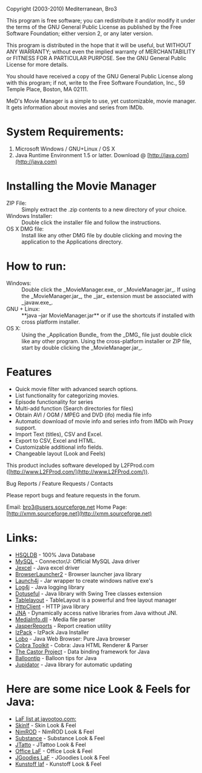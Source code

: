 Copyright (2003-2010) Mediterranean, Bro3

This program is free software; you can redistribute it and/or modify it
under the terms of the GNU General Public License as published by the
Free Software Foundation; either version 2, or any later version.

This program is distributed in the hope that it will be useful, but WITHOUT
ANY WARRANTY; without even the implied warranty of MERCHANTABILITY or FITNESS
FOR A PARTICULAR PURPOSE. See the GNU General Public License for more details.

You should have received a copy of the GNU General Public License along with
this program; if not, write to the Free Software Foundation, Inc., 59 Temple
Place, Boston, MA 02111.
</pre>

MeD's Movie Manager is a simple to use, yet customizable, movie manager. It gets
information about movies and series from IMDb.

<div class="section" id="system-requirements">

# System Requirements:

1.  Microsoft Windows / GNU+Linux / OS X
2.  Java Runtime Environment 1.5 or latter.
Download &#64; [http://java.com](http://java.com)
</div>
<div class="section" id="installing-the-movie-manager">

# Installing the Movie Manager

<dl class="docutils">
<dt>ZIP File:</dt>
<dd>Simply extract the .zip contents to a new directory of your choice.</dd>
<dt>Windows Installer:</dt>
<dd>Double click the installer file and follow the instructions.</dd>
<dt>OS X DMG file:</dt>
<dd>Install like any other DMG file by double clicking and moving the
application to the Applications directory.</dd>
</dl>
</div>
<div class="section" id="how-to-run">

# How to run:

<dl class="docutils">
<dt>Windows:</dt>
<dd>Double click the _MovieManager.exe_ or _MovieManager.jar_. If using the _MovieManager.jar_, the _jar_ extension must be associated with _javaw.exe_.</dd>
<dt>GNU + Linux:</dt>
<dd>**java –jar MovieManager.jar** or if use the shortcuts if installed with cross platform installer.</dd>
<dt>OS X:</dt>
<dd>Using the _Application Bundle_ from the _DMG_ file just double click like any other program. Using the cross-platform installer or ZIP file, start by double clicking the _MovieManager.jar_.</dd>
</dl>
</div>
<div class="section" id="features">

# Features

*   Quick movie filter with advanced search options.
*   List functionality for categorizing movies.
*   Episode functionality for series
*   Multi-add function (Search directories for files)
*   Obtain AVI / OGM / MPEG and DVD (ifo) media file info
*   Automatic download of movie info and series info from IMDb wih Proxy support.
*   Import Text (titles), CSV and Excel.
*   Export to CSV, Excel and HTML.
*   Customizable additional info fields.
*   Changeable layout (Look and Feels)

This product includes software developed by L2FProd.com  ([http://www.L2FProd.com/](http://www.L2FProd.com/)).

Bug Reports / Feature Requests / Contacts

Please report bugs and feature requests in the forum.

Email: [bro3&#64;users.sourceforge.net](mailto:bro3&#64;users.sourceforge.net)
Home Page: [http://xmm.sourceforge.net](http://xmm.sourceforge.net)

</div>
<div class="section" id="links">

# Links:

*   [HSQLDB](http://www.hsqldb.org) - 100% Java Database
*   [MySQL](http://www.mysql.com/products/connector/j) - Connector/J: Official MySQL Java driver
*   [Jexcel](http://www.andykhan.com/jexcelapi) - Java excel driver
*   [BrowserLauncher2](http://browserlaunch2.sourceforge.net) - Browser launcher java library
*   [Launch4j](http://launch4j.sourceforge.net) - Jar wrapper to create windows native exe's
*   [Log4j](http://logging.apache.org/log4j/docs/index.html) - Java logging library
*   [Dotuseful](http://dotuseful.sourceforge.net) - Java library with Swing Tree classes extension
*   [Tablelayout](https://tablelayout.dev.java.net) - TableLayout is a powerful and free layout manager
*   [HttpClient](http://jakarta.apache.org/commons/httpclient) - HTTP java library
*   [JNA](https://jna.dev.java.net/) - Dynamically access native libraries from Java without JNI.
*   [MediaInfo.dll](http://mediainfo.sourceforge.net/en) - Media file parser
*   [JasperReports](http://jasperforge.org/projects/jasperreports) - Report creation utility
*   [IzPack](http://izpack.org) - IzPack Java Installer
*   [Lobo](http://lobobrowser.org/java-browser.jsp) - Java Web Browser: Pure Java browser
*   [Cobra Toolkit](http://lobobrowser.org/cobra.jsp) - Cobra: Java HTML Renderer &amp; Parser
*   [The Castor Project](http://www.castor.org) - Data binding framework for Java
*   [Balloontip](https://balloontip.dev.java.net) - Balloon tips for Java
*   [Jupidator](https://sourceforge.net/projects/jupidator) - Java library for automatic updating
</div>
<div class="section" id="here-are-some-nice-look-feels-for-java">

# Here are some nice Look &amp; Feels for Java:

*   [LaF list at javootoo.com:](http://javootoo.l2fprod.com)
*   [Skinlf](http://www.L2FProd.com) - Skin Look &amp; Feel
*   [NimROD](http://personales.ya.com/nimrod/index-en.html) - NimROD Look &amp; Feel
*   [Substance](https://substance.dev.java.net) - Substance Look &amp; Feel
*   [JTatto](http://www.jtattoo.net) - JTattoo Look &amp; Feel
*   [Office LaF](http://officelnfs.sourceforge.net) - Office Look &amp; Feel
*   [JGoodies LaF](http://www.jgoodies.com) - JGoodies Look &amp; Feel
*   [Kunstoff laf](http://www.incors.org) - Kunstoff Look &amp; Feel
